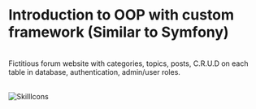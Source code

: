 <h1>Introduction to OOP with custom framework (Similar to Symfony)</h1><br>
Fictitious forum website with categories, topics, posts, C.R.U.D on each table in database, authentication, admin/user roles.
<br>
<br>

![SkillIcons](https://skillicons.dev/icons?i=php,js,css,html,vscode)
